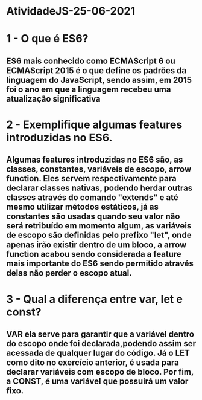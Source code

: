 # AtividadeJS-25-06-2021

# 1 - O que é ES6?
## ES6 mais conhecido como ECMAScript 6 ou ECMAScript 2015 é o que define os padrões da linguagem do JavaScript, sendo assim, em 2015 foi o ano em que a linguagem recebeu uma atualização significativa

# 2 - Exemplifique algumas features introduzidas no ES6.
## Algumas features introduzidas no ES6 são, as classes, constantes, variáveis de escopo, arrow function. Eles servem respectivamente para declarar classes nativas, podendo herdar outras classes através do comando "extends" e até mesmo utilizar métodos estáticos, já as constantes são usadas quando seu valor não será retribuído em momento algum, as variáveis de escopo são definidas pelo prefixo "let", onde apenas irão existir dentro de um bloco, a arrow function acabou sendo considerada a feature mais importante do ES6 sendo permitido através delas não perder o escopo atual.

# 3 - Qual a diferença entre var, let e const?
## VAR ela serve para garantir que a variável dentro do escopo onde foi declarada,podendo assim ser acessada de qualquer lugar do código. Já o LET como dito no exercício anterior, é usada para declarar variáveis com escopo de bloco. Por fim, a CONST, é uma variável que possuirá um valor fixo.